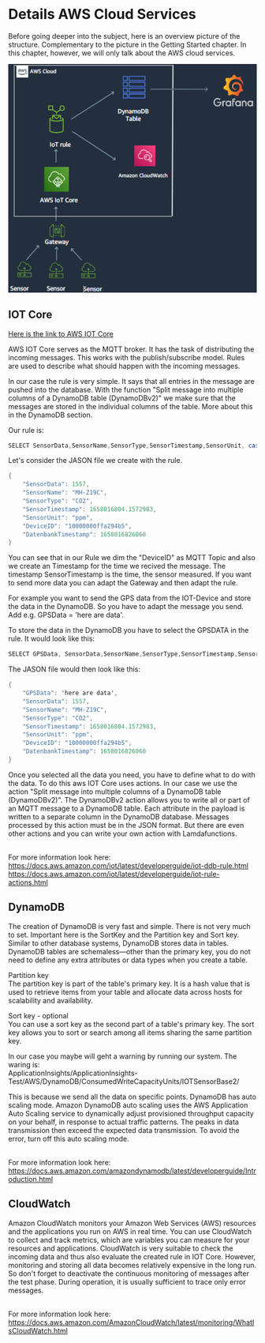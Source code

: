 <div id="top"></div>

<br />

# Details AWS Cloud Services

Before going deeper into the subject, here is an overview picture of the structure. Complementary to the picture in the Getting Started chapter. In this chapter, however, we will only talk about the AWS cloud services.

![IoT SensorBase][UbersichtAWS]


## IOT Core
[Here is the link to AWS IOT Core](https://aws.amazon.com/iot-core/?nc1=h_ls)

AWS IOT Core serves as the MQTT broker. It has the task of distributing the incoming messages. This works with the publish/subscribe model. Rules are used to describe what should happen with the incoming messages. 

In our case the rule is very simple. It says that all entries in the message are pushed into the database. With the function "Split message into multiple columns of a DynamoDB table (DynamoDBv2)" we make sure that the messages are stored in the individual columns of the table. More about this in the DynamoDB section. 

Our rule is: 
```csharp
SELECT SensorData,SensorName,SensorType,SensorTimestamp,SensorUnit, cast(topic(2) AS String) as DeviceID, timestamp() as databaseTimestamp FROM 'device/+/data'
```

Let's consider the JASON file we create with the rule. 
```csharp
{
    "SensorData": 1557,
    "SensorName": "MH-Z19C",
    "SensorType": "CO2",
    "SensorTimestamp": 1658016804.1572983,
    "SensorUnit": "ppm",
    "DeviceID": "10000000ffa294b5",
    "DatenbankTimestamp": 1658016826060
}
```
You can see that in our Rule we dim the "DeviceID" as MQTT Topic and also we create an Timestamp for the time we recived the message. The timestamp SensorTimestamp is the time, the sensor measured. If you want to send more data you can adapt the Gateway and then adapt the rule. 

For example you want to send the GPS data from the IOT-Device and store the data in the DynamoDB. So you have to adapt the message you send. Add e.g. GPSData = 'here are data'.

To store the data in the DynamoDB you have to select the GPSDATA in the rule. It would look like this: 

```csharp
SELECT GPSData, SensorData,SensorName,SensorType,SensorTimestamp,SensorUnit, cast(topic(2) AS String) as DeviceID, timestamp() as databaseTimestamp FROM 'device/+/data'
```

The JASON file would then look like this: 

```csharp
{
    "GPSData": 'here are data',
    "SensorData": 1557,
    "SensorName": "MH-Z19C",
    "SensorType": "CO2",
    "SensorTimestamp": 1658016804.1572983,
    "SensorUnit": "ppm",
    "DeviceID": "10000000ffa294b5",
    "DatenbankTimestamp": 1658016826060
}
```

Once you selected all the data you need, you have to define what to do with the data. To do this aws IOT Core uses actions. In our case we use the action "Split message into multiple columns of a DynamoDB table (DynamoDBv2)". The DynamoDBv2 action allows you to write all or part of an MQTT message to a DynamoDB table. Each attribute in the payload is written to a separate column in the DynamoDB database. Messages processed by this action must be in the JSON format. But there are even other actions and you can write your own action with Lamdafunctions.<br /><br />

For more information look here: <br />
https://docs.aws.amazon.com/iot/latest/developerguide/iot-ddb-rule.html<br />
https://docs.aws.amazon.com/iot/latest/developerguide/iot-rule-actions.html

## DynamoDB

The creation of DynamoDB is very fast and simple. There is not very much to set. Important here is the SortKey and the Partition key and Sort key. Similar to other database systems, DynamoDB stores data in tables. DynamoDB tables are schemaless—other than the primary key, you do not need to define any extra attributes or data types when you create a table.

Partition key<br />
The partition key is part of the table's primary key. It is a hash value that is used to retrieve items from your table and allocate data across hosts for scalability and availability.

Sort key - optional<br />
You can use a sort key as the second part of a table's primary key. The sort key allows you to sort or search among all items sharing the same partition key.

In our case you maybe will geht a warning by running our system. The waring is: <br />
ApplicationInsights/ApplicationInsights-Test/AWS/DynamoDB/ConsumedWriteCapacityUnits/IOTSensorBase2/

This is because we send all the data on specific points. DynamoDB has auto scaling mode. Amazon DynamoDB auto scaling uses the AWS Application Auto Scaling service to dynamically adjust provisioned throughput capacity on your behalf, in response to actual traffic patterns. The peaks in data transmission then exceed the expected data transmission. To avoid the error, turn off this auto scaling mode. <br /><br />

For more information look here: <br />
https://docs.aws.amazon.com/amazondynamodb/latest/developerguide/Introduction.html

## CloudWatch

Amazon CloudWatch monitors your Amazon Web Services (AWS) resources and the applications you run on AWS in real time. You can use CloudWatch to collect and track metrics, which are variables you can measure for your resources and applications.
CloudWatch is very suitable to check the incoming data and thus also evaluate the created rule in IOT Core. However, monitoring and storing all data becomes relatively expensive in the long run. So don't forget to deactivate the continuous monitoring of messages after the test phase. During operation, it is usually sufficient to trace only error messages.<br /><br />

For more information look here: <br />
https://docs.aws.amazon.com/AmazonCloudWatch/latest/monitoring/WhatIsCloudWatch.html




[UbersichtAWS]: images/UbersichtAWS.PNG


